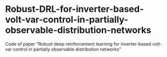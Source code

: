 # Robust-DRL-for-inverter-based-volt-var-control-in-partially-observable-distribution-networks
Code of paper "Robust deep reinforcement learning for inverter-based volt-var control in  partially observable distribution networks"
